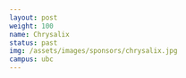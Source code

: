 ```yaml
---
layout: post
weight: 100
name: Chrysalix
status: past
img: /assets/images/sponsors/chrysalix.jpg
campus: ubc
---
```


